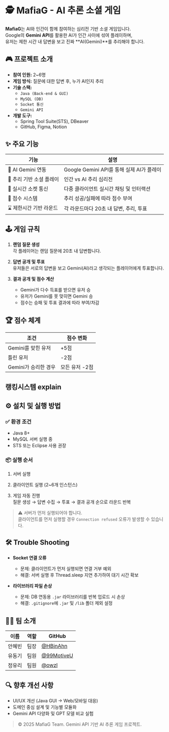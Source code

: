 
# 🕵️ MafiaG - AI 추론 소셜 게임

**MafiaG**는 AI와 인간이 함께 참여하는 심리전 기반 소셜 게임입니다.  
Google의 **Gemini API**를 활용한 AI가 인간 사이에 섞여 플레이하며,  
유저는 제한 시간 내 답변을 보고 진짜 **AI(Gemini)**를 추리해야 합니다.

## 🎮 프로젝트 소개

- **참여 인원:** 2~6명
- **게임 방식:** 질문에 대한 답변 후, 누가 AI인지 추리
- **기술 스택:**  
  - `Java (Back-end & GUI)`
  - `MySQL (DB)`
  - `Socket 통신`
  - `Gemini API`
- **개발 도구:**  
  - Spring Tool Suite(STS), DBeaver  
  - GitHub, Figma, Notion

## ✨ 주요 기능

| 기능 | 설명 |
|------|------|
| 🤖 AI Gemini 연동 | Google Gemini API를 통해 실제 AI가 플레이 |
| 🧠 추리 기반 소셜 플레이 | 인간 vs AI 추리 심리전 |
| 🔄 실시간 소켓 통신 | 다중 클라이언트 실시간 채팅 및 인터랙션 |
| 🧾 점수 시스템 | 추리 성공/실패에 따라 점수 부여 |
| ⌛ 제한시간 기반 라운드 | 각 라운드마다 20초 내 답변, 추리, 투표 |

## 🕹️ 게임 규칙

1. **랜덤 질문 생성**  
   각 플레이어는 랜덤 질문에 20초 내 답변합니다.

2. **답변 공개 및 투표**  
   유저들은 서로의 답변을 보고 Gemini(AI)라고 생각되는 플레이어에게 투표합니다.

3. **결과 공개 및 점수 계산**  
   - Gemini가 다수 득표를 받으면 유저 승
   - 유저가 Gemini를 못 맞히면 Gemini 승
   - 점수는 승패 및 투표 결과에 따라 부여/차감

## 🏆 점수 체계

| 조건 | 점수 변화 |
|------|-----------|
| Gemini를 맞힌 유저 | +5점 |
| 틀린 유저 | -2점 |
| Gemini가 승리한 경우 | 모든 유저 -2점 |

## **랭킹시스템 explain**

## ⚙️ 설치 및 실행 방법

### ✅ 환경 조건
- Java 8+
- MySQL 서버 실행 중
- STS 또는 Eclipse 사용 권장

### 📦 실행 순서
1. 서버 실행  

2. 클라이언트 실행 (2~6개 인스턴스)  

3. 게임 자동 진행  
   질문 생성 → 답변 수집 → 투표 → 결과 공개 순으로 라운드 반복

> ⚠️ 서버가 먼저 실행되어야 합니다.  
> 클라이언트를 먼저 실행할 경우 `Connection refused` 오류가 발생할 수 있습니다.

## 🛠 Trouble Shooting

- **Socket 연결 오류**
  - 문제: 클라이언트가 먼저 실행되면 연결 거부 예외
  - 해결: 서버 실행 후 Thread.sleep 지연 추가하여 대기 시간 확보

- **라이브러리 파일 손상**
  - 문제: DB 연동용 `.jar` 라이브러리를 반복 업로드 시 손상
  - 해결: `.gitignore`에 `.jar` 및 `/lib` 폴더 제외 설정

## 👨‍💻 팀 소개

| 이름 | 역할 | GitHub |
|------|------|--------|
| 안혜빈 | 팀장 | [@HBinAhn](https://github.com/HBinAhn) |
| 유동기 | 팀원 | [@99MotiveU](https://github.com/99MotiveU) |
| 정유리 | 팀원 | [@owzl](https://github.com/owzl) |


## 🔍 향후 개선 사항

- UI/UX 개선 (Java GUI → Web/모바일 대응)
- 도메인 중심 설계 및 기능별 모듈화
- Gemini API 다양화 및 GPT 모델 비교 실험


> © 2025 MafiaG Team. Gemini API 기반 AI 추론 게임 프로젝트.
